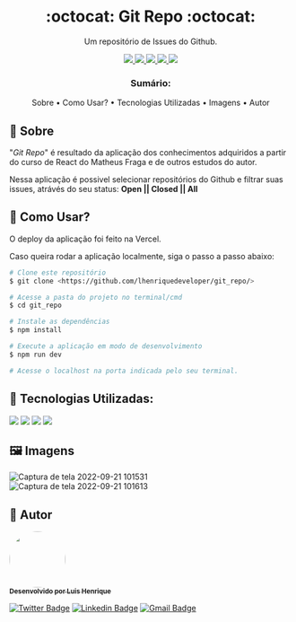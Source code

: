 <h1 align="center">:octocat:  Git Repo :octocat:</h1> 
<p align="center">Um repositório de Issues do Github.</p>

<p align="center"> 
  <a href="#">
    <img src="https://4.vercel.app/github/statistics/lhenriquedeveloper/git_repo">
  </a>
  <a href="#">
    <img src="https://img.shields.io/badge/progress-100%25-brightgreen.svg">
  </a>
  <a href="#">
    <img src="https://4.vercel.app/github/language/lhenriquedeveloper/git_repo">
  </a>
  <a href="#">
      <img src="https://4.vercel.app/github/size/lhenriquedeveloper/git_repo">
  </a>
<a href="https://git-repo-three.vercel.app/">
<img src="https://therealsujitk-vercel-badge.vercel.app/?app=git-repo-three.vercel.app" />
</a>  
</p>

<h3 align="center">Sumário:</h3>
<p align="center">
 <a>Sobre</a> •
 <a>Como Usar?</a> • 
 <a>Tecnologias Utilizadas</a> • 
 <a>Imagens</a> • 
 <a>Autor</a>
</p>

## :page_with_curl: **Sobre**

"<i>Git Repo</i>" é resultado da aplicação dos conhecimentos adquiridos a partir do curso de React do Matheus Fraga e de outros estudos do autor.

Nessa aplicação é possivel selecionar repositórios do Github e filtrar suas issues, atrávés do seu status: <strong> Open || Closed || All </strong>


## :thinking: **Como Usar?**

O deploy da aplicação foi feito na Vercel.

Caso queira rodar a aplicação localmente, siga o passo a passo abaixo:

```bash
# Clone este repositório
$ git clone <https://github.com/lhenriquedeveloper/git_repo/>

# Acesse a pasta do projeto no terminal/cmd
$ cd git_repo

# Instale as dependências
$ npm install

# Execute a aplicação em modo de desenvolvimento
$ npm run dev

# Acesse o localhost na porta indicada pelo seu terminal.
```

## :construction_worker: Tecnologias Utilizadas:

<img src="https://img.shields.io/badge/React-20232A?style=for-the-badge&logo=react&logoColor=61DAFB" />
<img src="https://img.shields.io/badge/TypeScript-007ACC?style=for-the-badge&logo=typescript&logoColor=white" />
<img src="https://img.shields.io/badge/Vite-B73BFE?style=for-the-badge&logo=vite&logoColor=FFD62E" />
<img src="https://img.shields.io/badge/styled--components-DB7093?style=for-the-badge&logo=styled-components&logoColor=white" />

## :framed_picture:	Imagens

![Captura de tela 2022-09-21 101531](https://user-images.githubusercontent.com/62040725/191514445-4bebdcee-2541-4fa7-b455-82c12c589254.png)
<br>
![Captura de tela 2022-09-21 101613](https://user-images.githubusercontent.com/62040725/191514554-dd5d9a7a-a847-470e-9373-c213ff25b738.png)

## :art: Autor
<a href="https://github.com/lhenriquedeveloper">
 <img style="border-radius: 50%;" src="https://avatars.githubusercontent.com/u/62040725?v=4" width="100px;" alt=""/>
 <br />
 <sub><b>Desenvolvido por Luis Henrique</b></sub></a> <a href="https://github.com/lhenriquedeveloper"></a>
 

[![Twitter Badge](https://img.shields.io/badge/-@LuisHenrique24-1ca0f1?style=flat-square&labelColor=1ca0f1&logo=twitter&logoColor=white&link=https://twitter.com/LuisHenrique24)](https://twitter.com/LuisHenrique24) 
[![Linkedin Badge](https://img.shields.io/badge/-LuisHenrique-blue?style=flat-square&logo=Linkedin&logoColor=white&link=https://www.linkedin.com/in/lhenriquedev/)](https://www.linkedin.com/in/lhenriquedev/) 
[![Gmail Badge](https://img.shields.io/badge/-sousarodriguesluishenrique@gmail.com-c14438?style=flat-square&logo=Gmail&logoColor=white&link=mailto:sousarodriguesluishenrique@gmail.com)](mailto:sousarodriguesluishenrique@gmail)




